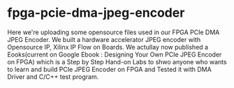 # fpga-pcie-dma-jpeg-encoder

Here we're uploading some opensource files used in our FPGA PCIe DMA JPEG Encoder.
We built a hardware accelerator JPEG encoder with Opensource IP, Xilinx IP Flow on Boards.
We actullay now published a Eooks(current on Google Ebook : Designing Your Own PCIe JPEG Encoder on FPGA) 
which is a Step by Step Hand-on Labs to shwo anyone who wants to learn and build PCIe JPEG Encoder on FPGA 
and Tested it with DMA Driver and C/C++ test program. 
